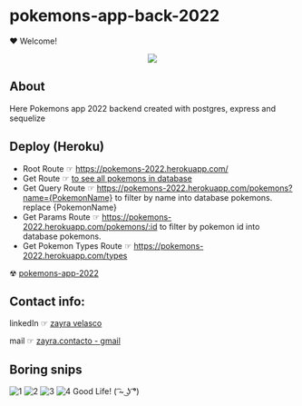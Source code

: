 # pokemons-app-back-2022
❤ Welcome!

<p align='center'>
<img src="https://readme-typing-svg.herokuapp.com?color=CAC8F8&background=1C1C1D&size=25&center=true&vCenter=true&width=433&height=75&lines=I+am+Zayra+Velasco;Sof+dev+&+Admin+manager;and+this+is+a;boring+backedn+for;pokemons-2022+app+project">
</p>

## About 
Here Pokemons app 2022 backend created with postgres, express and sequelize

## Deploy (Heroku)
* Root Route ☞ https://pokemons-2022.herokuapp.com/
* Get Route ☞ <a href="https://pokemons-2022.herokuapp.com/pokemons">to see all pokemons in database</a>
* Get Query Route ☞ https://pokemons-2022.herokuapp.com/pokemons?name={PokemonName} to filter by name into database pokemons. replace {PokemonName}
* Get Params Route ☞ https://pokemons-2022.herokuapp.com/pokemons/:id to filter by pokemon id into database pokemons.
* Get Pokemon Types Route ☞ https://pokemons-2022.herokuapp.com/types

☢ <a href="#">pokemons-app-2022</a>

## Contact info:
<p>linkedIn ☞ <a href="https://www.linkedin.com/in/zayra-velasco">zayra velasco</a></p>
<p>mail ☞ <a href="mailto:zayra.contacto@gmail.com">zayra.contacto - gmail</a></p>

## Boring snips
![1](https://user-images.githubusercontent.com/95602965/180376028-acba643a-e3cf-40b9-8cdf-fc224f169c53.png)
![2](https://user-images.githubusercontent.com/95602965/180376019-ec591abe-5fca-47b9-9f4b-e7ddbb7ee4a6.png)
![3](https://user-images.githubusercontent.com/95602965/180376023-41e81780-8253-4710-ac2b-0986b556aa35.png)
![4](https://user-images.githubusercontent.com/95602965/180377913-d51e6a61-0fd3-4e95-bbb6-ba6ee9e261d6.png)
Good Life! ( ͡~ ͜ʖ ͡°)
